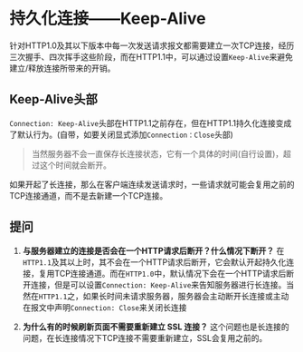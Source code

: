 # 持久化连接——Keep-Alive

针对HTTP1.0及其以下版本中每一次发送请求报文都需要建立一次TCP连接，经历三次握手、四次挥手这些阶段，而在HTTP1.1中，可以通过设置`Keep-Alive`来避免建立/释放连接所带来的开销。

## Keep-Alive头部

`Connection: Keep-Alive`头部在HTTP1.1之前存在，但在HTTP1.1持久化连接变成了默认行为。(自带，如要关闭显式添加`Connection：Close`头部)

>当然服务器不会一直保存长连接状态，它有一个具体的时间(自行设置)，超过这个时间就会断开。

如果开起了长连接，那么在客户端连续发送请求时，一些请求就可能会复用之前的TCP连接通道，而不是去新建一个TCP连接。

## 提问

1. **与服务器建立的连接是否会在一个HTTP请求后断开？什么情况下断开？**
   在`HTTP1.1`及其以上时，其不会在一个HTTP请求后断开，它会默认开起持久化连接，复用TCP连接通道。而在`HTTP1.0`中，默认情况下会在一个HTTP请求后断开连接，但是可以设置`Connection: Keep-Alive`来告知服务器进行长连接。当然在`HTTP1.1`之，如果长时间未请求服务器，服务器会主动断开长连接或主动在报文中声明`Connection: Close`来关闭长连接

2. **为什么有的时候刷新页面不需要重新建立 SSL 连接？**
   这个问题也是长连接的问题，在长连接情况下TCP连接不需要重新建立，SSL会复用之前的。
